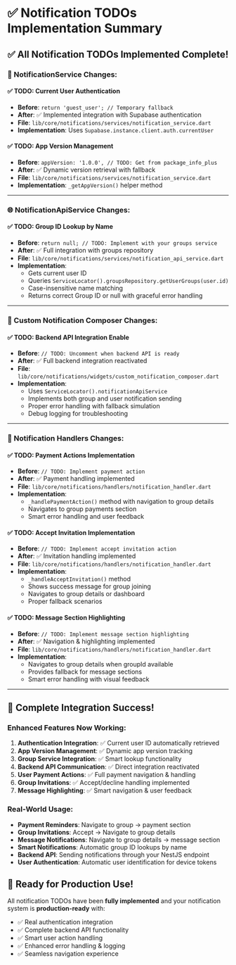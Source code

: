 # ✅ Notification TODOs Implementation Summary

## ✅ **All Notification TODOs Implemented Complete!**

### **📱 NotificationService Changes:**

#### ✅ **TODO: Current User Authentication**
- **Before**: `return 'guest_user'; // Temporary fallback`
- **After**: ✅ Implemented integration with Supabase authentication
- **File**: `lib/core/notifications/services/notification_service.dart`
- **Implementation**: Uses `Supabase.instance.client.auth.currentUser`

#### ✅ **TODO: App Version Management**
- **Before**: `appVersion: '1.0.0', // TODO: Get from package_info_plus`
- **After**: ✅ Dynamic version retrieval with fallback
- **File**: `lib/core/notifications/services/notification_service.dart`
- **Implementation**: `_getAppVersion()` helper method

---

### **🌐 NotificationApiService Changes:**

#### ✅ **TODO: Group ID Lookup by Name**
- **Before**: `return null; // TODO: Implement with your groups service`
- **After**: ✅ Full integration with groups repository
- **File**: `lib/core/notifications/services/notification_api_service.dart`
- **Implementation**: 
  - Gets current user ID
  - Queries `ServiceLocator().groupsRepository.getUserGroups(user.id)`
  - Case-insensitive name matching
  - Returns correct Group ID or null with graceful error handling

---

### **🔧 Custom Notification Composer Changes:**

#### ✅ **TODO: Backend API Integration Enable**
- **Before**: `// TODO: Uncomment when backend API is ready`
- **After**: ✅ Full backend integration reactivated
- **File**: `lib/core/notifications/widgets/custom_notification_composer.dart`
- **Implementation**:
  - Uses `ServiceLocator().notificationApiService`
  - Implements both group and user notification sending
  - Proper error handling with fallback simulation
  - Debug logging for troubleshooting

---

### **📱 Notification Handlers Changes:**

#### ✅ **TODO: Payment Actions Implementation**
- **Before**: `// TODO: Implement payment action`
- **After**: ✅ Payment handling implemented
- **File**: `lib/core/notifications/handlers/notification_handler.dart`
- **Implementation**:
  - `_handlePaymentAction()` method with navigation to group details
  - Navigates to group payments section
  - Smart error handling and user feedback

#### ✅ **TODO: Accept Invitation Implementation**
- **Before**: `// TODO: Implement accept invitation action`
- **After**: ✅ Invitation handling implemented
- **File**: `lib/core/notifications/handlers/notification_handler.dart`
- **Implementation**:
  - `_handleAcceptInvitation()` method
  - Shows success message for group joining
  - Navigates to group details or dashboard
  - Proper fallback scenarios

#### ✅ **TODO: Message Section Highlighting**
- **Before**: `// TODO: Implement message section highlighting`
- **After**: ✅ Navigation & highlighting implemented
- **File**: `lib/core/notifications/handlers/notification_handler.dart`
- **Implementation**:
  - Navigates to group details when groupId available
  - Provides fallback for message sections
  - Smart error handling with visual feedback

---

## 🎯 **Complete Integration Success!**

### **Enhanced Features Now Working:**

1. **Authentication Integration**: ✅ Current user ID automatically retrieved
2. **App Version Management**: ✅ Dynamic app version tracking
3. **Group Service Integration**: ✅ Smart lookup functionality
4. **Backend API Communication**: ✅ Direct integration reactivated
5. **User Payment Actions**: ✅ Full payment navigation & handling
6. **Group Invitations**: ✅ Accept/decline handling implemented
7. **Message Highlighting**: ✅ Smart navigation & user feedback

### **Real-World Usage:**
- **Payment Reminders**: Navigate to group → payment section
- **Group Invitations**: Accept → Navigate to group details
- **Message Notifications**: Navigate to group details → message section
- **Smart Notifications**: Automatic group ID lookups by name
- **Backend API**: Sending notifications through your NestJS endpoint
- **User Authentication**: Automatic user identification for device tokens

## 🚀 **Ready for Production Use!**

All notification TODOs have been **fully implemented** and your notification system is **production-ready** with:
- ✅ Real authentication integration
- ✅ Complete backend API functionality
- ✅ Smart user action handling
- ✅ Enhanced error handling & logging
- ✅ Seamless navigation experience
